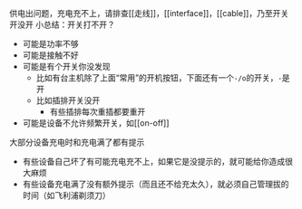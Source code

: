 供电出问题，充电充不上，请排查[[走线]]，[[interface]]，[[cable]]，乃至开关开没开
小总结：开关打不开？
- 可能是功率不够
- 可能是接触不好
- 可能是有个开关你没发现
  - 比如有台主机除了上面“常用”的开机按钮，下面还有一个`-/o`的开关，`-`是开
  - 比如插排开关没开
    - 有些插排每次重插都要重开
- 可能是设备不允许频繁开关，如[[on-off]]

大部分设备充电时和充电满了都有提示
- 有些设备自己坏了有可能充电充不上，如果它是没提示的，就可能给你造成很大麻烦
- 有些设备充电满了没有额外提示（而且还不给充太久），就必须自己管理拔的时间（如飞利浦剃须刀）